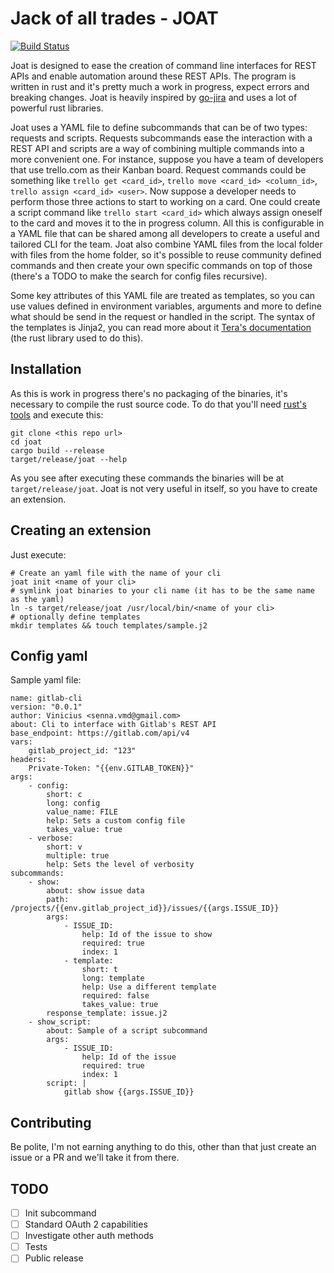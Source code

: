# Jack of all trades - JOAT

[![Build Status](https://travis-ci.com/sennav/joat.svg?token=gvqDsu5Cy69X2ywTP4E2&branch=dev)](https://travis-ci.com/sennav/joat)

Joat is designed to ease the creation of command line interfaces for REST APIs and
enable automation around these REST APIs.
The program is written in rust and it's pretty much a work in progress, expect errors and breaking changes.
Joat is heavily inspired by [go-jira](https://github.com/go-jira/jira) and uses a lot of powerful rust libraries.

Joat uses a YAML file to define subcommands that can be of two types: requests and scripts.
Requests subcommands ease the interaction with a REST API and scripts are a way of combining multiple commands into a more convenient one.
For instance, suppose you have a team of developers that use trello.com as their Kanban board.
Request commands could be something like `trello get <card_id>`, `trello move <card_id> <column_id>`, `trello assign <card_id> <user>`.
Now suppose a developer needs to perform those three actions to start to working on a card.
One could create a script command like `trello start <card_id>` which always assign oneself to the card and moves it to the in progress column.
All this is configurable in a YAML file that can be shared among all developers to create a useful and tailored CLI for the team.
Joat also combine YAML files from the local folder with files from the home folder, so it's possible to reuse community defined commands and then create your own specific commands on top of those (there's a TODO to make the search for config files recursive).

Some key attributes of this YAML file are treated as templates,
so you can use values defined in environment variables, arguments and more to define what should be send in the request or handled in the script.
The syntax of the templates is Jinja2, you can read more about it [Tera's documentation](https://tera.netlify.com/)
(the rust library used to do this).

## Installation

As this is work in progress there's no packaging of the binaries, it's necessary to compile the rust source code.
To do that you'll need [rust's tools](https://www.rust-lang.org/tools/install) and execute this:

```
git clone <this repo url>
cd joat
cargo build --release
target/release/joat --help
```

As you see after executing these commands the binaries will be at `target/release/joat`.
Joat is not very useful in itself, so you have to create an extension.

## Creating an extension

Just execute:

```
# Create an yaml file with the name of your cli
joat init <name of your cli>
# symlink joat binaries to your cli name (it has to be the same name as the yaml)
ln -s target/release/joat /usr/local/bin/<name of your cli>
# optionally define templates
mkdir templates && touch templates/sample.j2
```

## Config yaml

Sample yaml file:

```
name: gitlab-cli
version: "0.0.1"
author: Vinicius <senna.vmd@gmail.com>
about: Cli to interface with Gitlab's REST API
base_endpoint: https://gitlab.com/api/v4
vars:
    gitlab_project_id: "123"
headers:
    Private-Token: "{{env.GITLAB_TOKEN}}"
args:
    - config:
        short: c
        long: config
        value_name: FILE
        help: Sets a custom config file
        takes_value: true
    - verbose:
        short: v
        multiple: true
        help: Sets the level of verbosity
subcommands:
    - show:
        about: show issue data
        path: /projects/{{env.gitlab_project_id}}/issues/{{args.ISSUE_ID}}
        args:
            - ISSUE_ID:
                help: Id of the issue to show
                required: true
                index: 1
            - template:
                short: t
                long: template
                help: Use a different template
                required: false
                takes_value: true
        response_template: issue.j2
    - show_script:
        about: Sample of a script subcommand
        args:
            - ISSUE_ID:
                help: Id of the issue
                required: true
                index: 1
        script: |
            gitlab show {{args.ISSUE_ID}}
```

## Contributing

Be polite, I'm not earning anything to do this, other than that just create an issue or a PR and we'll take it from there.

## TODO

- [ ] Init subcommand
- [ ] Standard OAuth 2 capabilities
- [ ] Investigate other auth methods
- [ ] Tests
- [ ] Public release
